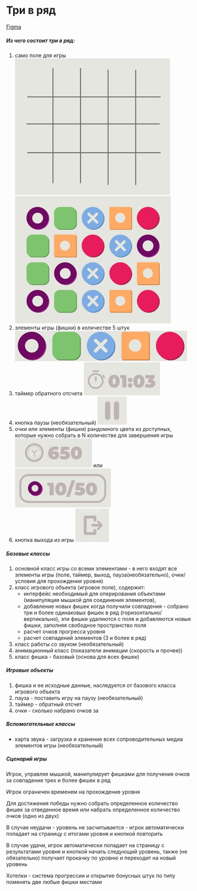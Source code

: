 # Три в ряд

[Figma](https://www.figma.com/file/3VBAGxtaeSo71mK7AOVMLe/Three-in-a-row?type=design&node-id=5%3A5&mode=design&t=1obHdsGrk9wAK6LB-1)

##### Из чего состоит три в ряд:
1. само поле для игры
![сетка](https://github.com/Schastashle/game/raw/dev/docs/imgs/game-grid.jpg)
![поле с элементами](https://github.com/Schastashle/game/raw/dev/docs/imgs/game-grid-with-elems.jpg)
1. элементы игры (фишки) в количестве 5 штук
![фишки](https://github.com/Schastashle/game/raw/dev/docs/imgs/chips.jpg)
1. таймер обратного отсчета
![таймер](https://github.com/Schastashle/game/raw/dev/docs/imgs/timer.jpg)
1. кнопка паузы (необязательный)
![кнопка паузы](https://github.com/Schastashle/game/raw/dev/docs/imgs/pause.jpg)
1. очки или элементы (фишки) рандомного цвета из доступных, которые нужно собрать в N количестве для завершения игры
![очки](https://github.com/Schastashle/game/raw/dev/docs/imgs/coins.jpg)
или
![фишки](https://github.com/Schastashle/game/raw/dev/docs/imgs/quantity.jpg)
1. кнопка выхода из игры
![выход](https://github.com/Schastashle/game/raw/dev/docs/imgs/exit.jpg)

##### Базовые классы 
1. основной класс игры со всеми элементами - в него входят все элементы игры (поле, таймер, выход, пауза(необязательно), очки/условия для прохождения уровня)
1. класс игрового объекта (игровое поле), содержит:
    - интерфейс необходимый для оперирования объектами (манипуляция мышкой для соединения элементов), 
    - добавление новых фишек когда получили совпадения - собрано три и более одинаковых фишек в ряд (горизонтально/вертикально), эти фишки удаляются с поля и добавляются новые фишки, заполняя свободное пространство поля 
    - расчет очков прогресса уровня
    - расчет совпадений элементов (3 и более в ряд)
1. класс работы со звуком (необязательный)
1. анимационный класс (показатели анимации (скорость и прочее))
1. класс фишка - базовый (основа для всех фишек)

##### Игровые объекты
1. фишка и ее исходные данные, наследуется от базового класса игрового объекта
1. пауза - поставить игру на паузу (необязательный)
1. таймер - обратный отсчет 
1. очки - сколько набрано очков за 

##### Вспомогательные классы
- карта звука - загрузка и хранение всех сопроводительных медиа элементов игры (необязательный)

##### Сценарий игры

Игрок, управляя мышкой, манипулирует фишками для получения очков за совпадение трех и более фишек в ряд

Игрок ограничен временем на прохождение уровня

Для достижения победы нужно собрать определенное количество фишек за отведенное время или набрать определенное количество очков (одно из двух)

В случае неудачи - уровень не засчитывается - игрок автоматически попадает на страницу с итогами уровня и кнопкой повторить

В случае удачи, игрок автоматически попадает на страницу с результатами уровня и кнопкой начать следующий уровень, также (не обязательно) получает прокачку по уровню и переходит на новый уровень

Хотелки - система прогрессии и открытие бонусных штук по типу поменять две любые фишки местами

